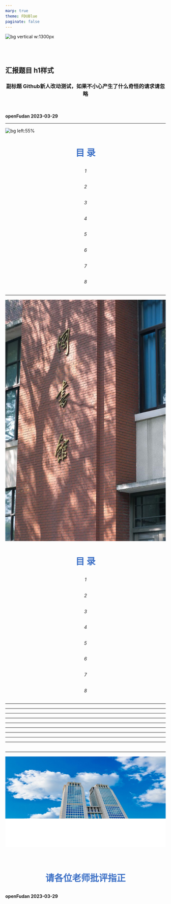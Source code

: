 ```yaml
---
marp: true
theme: FDUBlue
paginate: false
---
```


<!--
_paginate: false
-->
![bg vertical w:1300px](images/bg3.jpg)
<br/>
<br/>
<br/>
<br/>

## 汇报题目 h1样式
### 副标题 Github新人改动测试，如果不小心产生了什么奇怪的请求请忽略
**openFudan  2023-03-29**


---
<style scoped>
    section {
  text-align: center;
    }
    h1 {
        color: rgb(60, 112, 198);
        margin-bottom: 30px;
    }
    h6 {
        text-align: center;
    }

</style>


![bg left:55% ](./images/bg4.jpg)
# 目 录

###### 1 
###### 2 
###### 3 
###### 4
###### 5 
###### 6 
###### 7
###### 8 

---
<style scoped>
    section {
  text-align: center;
    }
    h1 {
        color: rgb(60, 112, 198);
        margin-bottom: 30px;
    }
    h6 {
        text-align: center;
    }

</style>


![bg left:55% ](./images/bg5.jpg)
# 目 录

###### 1 
###### 2 
###### 3 
###### 4 
###### 5 
###### 6 
###### 7 
###### 8 

---
<!-- _header: 1 -->


<style scoped>
section{
  background-image:url('images/bgd.png');
  background-size:cover;
  position: absolute;
  }

</style>
---
<!-- _header: 2 -->


<style scoped>
section{
  background-image:url('images/bgd.png');
  background-size:cover;
  position: absolute;
  }
</style>
---
<!--_header: 3 -->


<style scoped>
section{
  background-image:url('images/bgd.png');
  background-size:cover;
  position: absolute;
  }
</style>
---
<!--_header: 4 -->


<style scoped>
section{
  background-image:url('images/bgd.png');
  background-size:cover;
  position: absolute;
  }
</style>
---
<!--_header: 5 -->


<style scoped>
section{
  background-image:url('images/bgd.png');
  background-size:cover;
  position: absolute;
  }
</style>
---
<!--_header: 6 -->


<style scoped>
section{
  background-image:url('images/bgd.png');
  background-size:cover;
  position: absolute;
  }
</style>
---
<!--_header: 7 -->


<style scoped>
section{
  background-image:url('images/bgd.png');
  background-size:cover;
  position: absolute;
  }
</style>
---

<!--_header: 8 -->


<style scoped>
section{
  background-image:url('images/bgd.png');
  background-size:cover;
  position: absolute;
  }
</style>

---
<!--_header: 参考 -->


<style scoped>   
    section{
        background-image:url('images/bgd.png');
        background-size:cover;
        position: absolute;
    }

    h3 {
        text-align:center;
        margin-bottom: 50px;
    }
</style>
## 


---
<style scoped>
    section {
  text-align: center;
    }
    h1{
        text-align:center;
    }

</style>



![bg vertical w:1300px](images/bg6.jpg)
<br/>
<br/>
<br/>


# 请各位老师批评指正
**openFudan  2023-03-29**